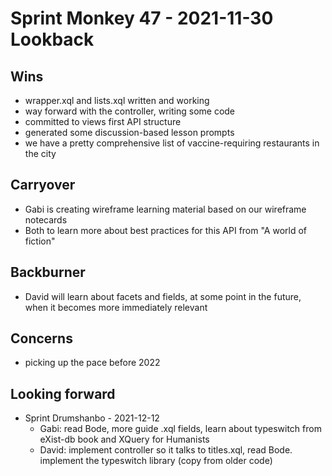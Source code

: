 # Sprint Monkey 47 - 2021-11-30 Lookback
## Wins
- wrapper.xql and lists.xql written and working
- way forward with the controller, writing some code
- committed to views first API structure
- generated some discussion-based lesson prompts
- we have a pretty comprehensive list of vaccine-requiring restaurants in the city

## Carryover
- Gabi is creating wireframe learning material based on our wireframe notecards
- Both to learn more about best practices for this API from "A world of fiction"

## Backburner
- David will learn about facets and fields, at some point in the future, when it becomes more immediately relevant

## Concerns
- picking up the pace before 2022

## Looking forward
- Sprint Drumshanbo - 2021-12-12
  - Gabi: read Bode, more guide .xql fields, learn about typeswitch from eXist-db book and XQuery for Humanists
  - David: implement controller so it talks to titles.xql, read Bode. implement the typeswitch library (copy from older code)
  
